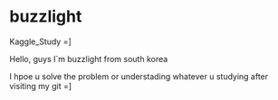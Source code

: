 # buzzlight
Kaggle_Study =]

Hello, guys I`m buzzlight from south korea 

I hpoe u solve the problem or understading whatever u studying after visiting my git  =]
